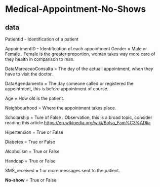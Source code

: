 # Medical-Appointment-No-Shows

## data


PatientId - Identification of a patient 

AppointmentID - Identification of each appointment Gender = Male or Female . Female is the greater proportion, woman takes way more care of they health in comparison to man. 

DataMarcacaoConsulta = The day of the actuall appointment, when they have to visit the doctor. 

DataAgendamento = The day someone called or registered the appointment, this is before appointment of course. 

Age = How old is the patient. 

Neighbourhood = Where the appointment takes place. 

Scholarship = Ture of False . Observation, this is a broad topic, consider reading this article https://en.wikipedia.org/wiki/Bolsa_Fam%C3%ADlia 

Hipertension = True or False 

Diabetes = True or False 

Alcoholism = True or False 

Handcap = True or False 

SMS_received = 1 or more messages sent to the patient. 

**No-show** = True or False
